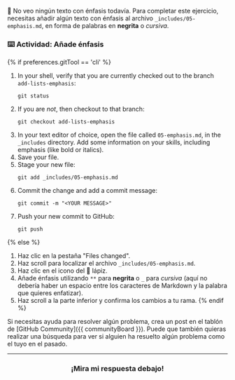 :thinking: No veo ningún texto con énfasis todavía. Para completar este ejercicio, necesitas añadir algún texto con énfasis al archivo `_includes/05-emphasis.md`, en forma de palabras en **negrita** o _cursiva_.

### :keyboard: Actividad: Añade énfasis

{% if preferences.gitTool == 'cli' %}
1. In your shell, verify that you are currently checked out to the branch `add-lists-emphasis`:
      ```shell
      git status
      ```
1. If you are _not_, then checkout to that branch:
      ```shell
      git checkout add-lists-emphasis
      ```
1. In your text editor of choice, open the file called `05-emphasis.md`, in the `_includes` directory. Add some information on your skills, including emphasis (like bold or italics).
1. Save your file.
1. Stage your new file:
      ```shell
      git add _includes/05-emphasis.md
      ```
1. Commit the change and add a commit message:
      ```shell
      git commit -m "<YOUR MESSAGE>"
      ```
1. Push your new commit to GitHub:
      ```shell
      git push
      ```
{% else %}
1. Haz clic en la pestaña "Files changed".
1. Haz scroll para localizar el archivo `_includes/05-emphasis.md`.
1. Haz clic en el icono del :pencil: lápiz.
1. Añade énfasis utilizando `**` para **negrita** o `_` para _cursiva_ (aquí no debería haber un espacio entre los caracteres de Markdown y la palabra que quieres enfatizar).
1. Haz scroll a la parte inferior y confirma los cambios a tu rama.
{% endif %}

Si necesitas ayuda para resolver algún problema, crea un post en el tablón de [GitHub Community]({{ communityBoard }}). Puede que también quieras realizar una búsqueda para ver si alguien ha resuelto algún problema como el tuyo en el pasado.

<hr>
<h3 align="center">¡Mira mi respuesta debajo!</h3>
